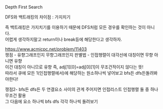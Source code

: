 Depth First Search<br>

DFS와 백트래킹의 차이점 : 가지치기<br>

즉 백트래킹은 가지치기를 이용하기 때문에 DFS처럼 모든 경우를 확인하는 것이 아니다.<br>
어렵게 생각하지말고 return이나 break등에 해당한다고 생각하자.

https://www.acmicpc.net/problem/11403  
쟁점 - 유향그래프인지 무향그래프인지 판별법 - 인접행렬이 대각선에 대칭이면 무향 아니면 유향  
이건 대칭이 아니므로 유향 즉, adj[1][0]=adj[0][1]이 무조건적이지 않다는 뜻!  
따라서 큐에 모든 1(인접행렬에서)에 해당하는 원소하나씩 넣어보고 bfs든 dfs든돌려봐야한다! 

쟁점2- bfs든 dfs든 두 연결요소 사이의 관계 주어지면 인접리스트 인접행렬 둘 중 하나 무조건 활용  
그 다음에 요소 하나씩 bfs dfs  각각 하나씩 돌려보기


